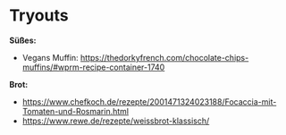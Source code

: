 # Tryouts

**Süßes:**

- Vegans Muffin: https://thedorkyfrench.com/chocolate-chips-muffins/#wprm-recipe-container-1740


**Brot:**

- https://www.chefkoch.de/rezepte/2001471324023188/Focaccia-mit-Tomaten-und-Rosmarin.html
- https://www.rewe.de/rezepte/weissbrot-klassisch/
